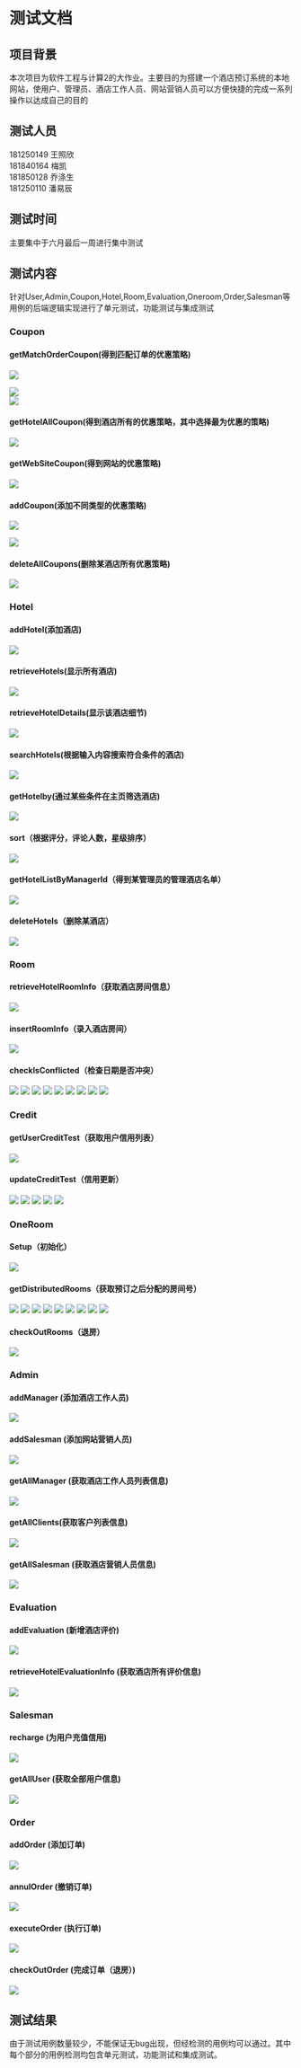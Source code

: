 # 测试文档

## 项目背景 

本次项目为软件工程与计算2的大作业。主要目的为搭建一个酒店预订系统的本地网站，使用户、管理员、酒店工作人员、网站营销人员可以方便快捷的完成一系列操作以达成自己的目的

## 测试人员

181250149 王照欣  
181840164 梅凯  
181850128 乔涤生  
181250110 潘易辰

## 测试时间

主要集中于六月最后一周进行集中测试 
  
## 测试内容

针对User,Admin,Coupon,Hotel,Room,Evaluation,Oneroom,Order,Salesman等用例的后端逻辑实现进行了单元测试，功能测试与集成测试

### Coupon

#### getMatchOrderCoupon(得到匹配订单的优惠策略)
![](https://orzorzorzorz.oss-cn-beijing.aliyuncs.com/%E6%B5%8B%E8%AF%95%E5%9B%BE%E7%89%87/Coupon/addCoupon1.PNG)  

![](https://orzorzorzorz.oss-cn-beijing.aliyuncs.com/%E6%B5%8B%E8%AF%95%E5%9B%BE%E7%89%87/Coupon/addCoupon1.1.PNG)  
![](https://orzorzorzorz.oss-cn-beijing.aliyuncs.com/%E6%B5%8B%E8%AF%95%E5%9B%BE%E7%89%87/Coupon/addCoupon1.PNG)

#### getHotelAllCoupon(得到酒店所有的优惠策略，其中选择最为优惠的策略)
![](https://orzorzorzorz.oss-cn-beijing.aliyuncs.com/%E6%B5%8B%E8%AF%95%E5%9B%BE%E7%89%87/Coupon/getHotelAllCoupon.PNG)

#### getWebSiteCoupon(得到网站的优惠策略)

![](https://orzorzorzorz.oss-cn-beijing.aliyuncs.com/%E6%B5%8B%E8%AF%95%E5%9B%BE%E7%89%87/Coupon/getWebsiteCoupon.PNG)

#### addCoupon(添加不同类型的优惠策略)
![](https://orzorzorzorz.oss-cn-beijing.aliyuncs.com/%E6%B5%8B%E8%AF%95%E5%9B%BE%E7%89%87/Coupon/addCoupon.PNG)

![](https://orzorzorzorz.oss-cn-beijing.aliyuncs.com/%E6%B5%8B%E8%AF%95%E5%9B%BE%E7%89%87/Coupon/addCoupon2.PNG)

#### deleteAllCoupons(删除某酒店所有优惠策略)
![](https://orzorzorzorz.oss-cn-beijing.aliyuncs.com/%E6%B5%8B%E8%AF%95%E5%9B%BE%E7%89%87/Coupon/deleteAllCoupons.PNG)

### Hotel

#### addHotel(添加酒店)
![](https://orzorzorzorz.oss-cn-beijing.aliyuncs.com/%E6%B5%8B%E8%AF%95%E5%9B%BE%E7%89%87/Hotel/addHotel.PNG)

#### retrieveHotels(显示所有酒店)

![](https://orzorzorzorz.oss-cn-beijing.aliyuncs.com/%E6%B5%8B%E8%AF%95%E5%9B%BE%E7%89%87/Hotel/retrieveHotels.PNG)

#### retrieveHotelDetails(显示该酒店细节)

![](https://orzorzorzorz.oss-cn-beijing.aliyuncs.com/%E6%B5%8B%E8%AF%95%E5%9B%BE%E7%89%87/Hotel/retrieveHotelDetails.PNG)

#### searchHotels(根据输入内容搜索符合条件的酒店)
![](https://orzorzorzorz.oss-cn-beijing.aliyuncs.com/%E6%B5%8B%E8%AF%95%E5%9B%BE%E7%89%87/Hotel/searchHotels.PNG)

#### getHotelby(通过某些条件在主页筛选酒店)

![](https://orzorzorzorz.oss-cn-beijing.aliyuncs.com/%E6%B5%8B%E8%AF%95%E5%9B%BE%E7%89%87/Hotel/getHotelsBY.PNG)

#### sort（根据评分，评论人数，星级排序）

![](https://orzorzorzorz.oss-cn-beijing.aliyuncs.com/%E6%B5%8B%E8%AF%95%E5%9B%BE%E7%89%87/Hotel/sort.PNG)

#### getHotelListByManagerId（得到某管理员的管理酒店名单）

![](https://orzorzorzorz.oss-cn-beijing.aliyuncs.com/%E6%B5%8B%E8%AF%95%E5%9B%BE%E7%89%87/Hotel/getHotelListByid.PNG)

#### deleteHotels（删除某酒店）
![](https://orzorzorzorz.oss-cn-beijing.aliyuncs.com/%E6%B5%8B%E8%AF%95%E5%9B%BE%E7%89%87/Hotel/deleteHotels.PNG)

### Room

#### retrieveHotelRoomInfo（获取酒店房间信息）
![](https://orzorzorzorz.oss-cn-beijing.aliyuncs.com/%E6%B5%8B%E8%AF%95%E5%9B%BE%E7%89%87/%E5%8A%9F%E8%83%BD%E6%B5%8B%E8%AF%95/%E8%8E%B7%E5%8F%96%E9%85%92%E5%BA%97%E6%88%BF%E9%97%B4%E4%BF%A1%E6%81%AF%E5%8A%9F%E8%83%BD%E6%B5%8B%E8%AF%95.PNG)

#### insertRoomInfo（录入酒店房间）
![](https://orzorzorzorz.oss-cn-beijing.aliyuncs.com/%E6%B5%8B%E8%AF%95%E5%9B%BE%E7%89%87/%E5%8A%9F%E8%83%BD%E6%B5%8B%E8%AF%95/%E5%BD%95%E5%85%A5%E9%85%92%E5%BA%97%E6%88%BF%E9%97%B4%E5%8A%9F%E8%83%BD%E6%B5%8B%E8%AF%95.PNG)

#### checkIsConflicted（检查日期是否冲突）
![](https://orzorzorzorz.oss-cn-beijing.aliyuncs.com/%E6%B5%8B%E8%AF%95%E5%9B%BE%E7%89%87/%E5%8D%95%E5%85%83%E6%B5%8B%E8%AF%95/%E6%97%B6%E9%97%B4%E5%86%B2%E7%AA%81%E6%A3%80%E6%B5%8B%E5%8D%95%E5%85%83%E6%B5%8B%E8%AF%951.PNG)
![](https://orzorzorzorz.oss-cn-beijing.aliyuncs.com/%E6%B5%8B%E8%AF%95%E5%9B%BE%E7%89%87/%E5%8D%95%E5%85%83%E6%B5%8B%E8%AF%95/%E6%97%B6%E9%97%B4%E5%86%B2%E7%AA%81%E6%A3%80%E6%B5%8B%E5%8D%95%E5%85%83%E6%B5%8B%E8%AF%952.PNG)
![](https://orzorzorzorz.oss-cn-beijing.aliyuncs.com/%E6%B5%8B%E8%AF%95%E5%9B%BE%E7%89%87/%E5%8D%95%E5%85%83%E6%B5%8B%E8%AF%95/%E6%97%B6%E9%97%B4%E5%86%B2%E7%AA%81%E6%A3%80%E6%B5%8B%E5%8D%95%E5%85%83%E6%B5%8B%E8%AF%953.PNG)
![](https://orzorzorzorz.oss-cn-beijing.aliyuncs.com/%E6%B5%8B%E8%AF%95%E5%9B%BE%E7%89%87/%E5%8D%95%E5%85%83%E6%B5%8B%E8%AF%95/%E6%97%B6%E9%97%B4%E5%86%B2%E7%AA%81%E6%A3%80%E6%B5%8B%E5%8D%95%E5%85%83%E6%B5%8B%E8%AF%954.PNG)
![](https://orzorzorzorz.oss-cn-beijing.aliyuncs.com/%E6%B5%8B%E8%AF%95%E5%9B%BE%E7%89%87/%E5%8D%95%E5%85%83%E6%B5%8B%E8%AF%95/%E6%97%B6%E9%97%B4%E5%86%B2%E7%AA%81%E6%A3%80%E6%B5%8B%E5%8D%95%E5%85%83%E6%B5%8B%E8%AF%955.PNG)
![](https://orzorzorzorz.oss-cn-beijing.aliyuncs.com/%E6%B5%8B%E8%AF%95%E5%9B%BE%E7%89%87/%E5%8D%95%E5%85%83%E6%B5%8B%E8%AF%95/%E6%97%B6%E9%97%B4%E5%86%B2%E7%AA%81%E6%A3%80%E6%B5%8B%E5%8D%95%E5%85%83%E6%B5%8B%E8%AF%956.PNG)
![](https://orzorzorzorz.oss-cn-beijing.aliyuncs.com/%E6%B5%8B%E8%AF%95%E5%9B%BE%E7%89%87/%E5%8D%95%E5%85%83%E6%B5%8B%E8%AF%95/%E6%97%B6%E9%97%B4%E5%86%B2%E7%AA%81%E6%A3%80%E6%B5%8B%E5%8D%95%E5%85%83%E6%B5%8B%E8%AF%957.PNG)
![](https://orzorzorzorz.oss-cn-beijing.aliyuncs.com/%E6%B5%8B%E8%AF%95%E5%9B%BE%E7%89%87/%E5%8D%95%E5%85%83%E6%B5%8B%E8%AF%95/%E6%97%B6%E9%97%B4%E5%86%B2%E7%AA%81%E6%A3%80%E6%B5%8B%E5%8D%95%E5%85%83%E6%B5%8B%E8%AF%958.PNG)
![](https://orzorzorzorz.oss-cn-beijing.aliyuncs.com/%E6%B5%8B%E8%AF%95%E5%9B%BE%E7%89%87/%E5%8D%95%E5%85%83%E6%B5%8B%E8%AF%95/%E6%97%B6%E9%97%B4%E5%86%B2%E7%AA%81%E6%A3%80%E6%B5%8B%E5%8D%95%E5%85%83%E6%B5%8B%E8%AF%959.PNG)

### Credit

#### getUserCreditTest（获取用户信用列表）
![](https://orzorzorzorz.oss-cn-beijing.aliyuncs.com/%E6%B5%8B%E8%AF%95%E5%9B%BE%E7%89%87/%E5%8D%95%E5%85%83%E6%B5%8B%E8%AF%95/%E8%8E%B7%E5%8F%96%E4%BF%A1%E7%94%A8%E5%8D%95%E5%85%83%E6%B5%8B%E8%AF%95.PNG)

#### updateCreditTest（信用更新）
![](https://orzorzorzorz.oss-cn-beijing.aliyuncs.com/%E6%B5%8B%E8%AF%95%E5%9B%BE%E7%89%87/%E5%8A%9F%E8%83%BD%E6%B5%8B%E8%AF%95/%E4%BF%A1%E7%94%A8%E6%A8%A1%E5%9D%97%E5%85%85%E5%80%BC%E5%8A%9F%E8%83%BD%E6%B5%8B%E8%AF%95.PNG)
![](https://orzorzorzorz.oss-cn-beijing.aliyuncs.com/%E6%B5%8B%E8%AF%95%E5%9B%BE%E7%89%87/%E5%8A%9F%E8%83%BD%E6%B5%8B%E8%AF%95/%E6%89%A7%E8%A1%8C%E8%AE%A2%E5%8D%95%E5%8A%9F%E8%83%BD%E4%BF%A1%E7%94%A8%E6%A8%A1%E5%9D%97%E5%8D%95%E5%85%83%E6%B5%8B%E8%AF%95.PNG)
![](https://orzorzorzorz.oss-cn-beijing.aliyuncs.com/%E6%B5%8B%E8%AF%95%E5%9B%BE%E7%89%87/%E5%8D%95%E5%85%83%E6%B5%8B%E8%AF%95/%E5%BC%82%E5%B8%B8%E8%AE%A2%E5%8D%95%E6%A3%80%E6%9F%A5%E5%8A%9F%E8%83%BD%E4%BF%A1%E7%94%A8%E6%A8%A1%E5%9D%97%E5%8D%95%E5%85%83%E6%B5%8B%E8%AF%95.PNG)
![](https://orzorzorzorz.oss-cn-beijing.aliyuncs.com/%E6%B5%8B%E8%AF%95%E5%9B%BE%E7%89%87/%E5%8D%95%E5%85%83%E6%B5%8B%E8%AF%95/%E5%BC%82%E5%B8%B8%E8%AE%A2%E5%8D%95%E6%A3%80%E6%9F%A5%E5%8A%9F%E8%83%BD%E4%BF%A1%E7%94%A8%E6%A8%A1%E5%9D%97%E5%8D%95%E5%85%83%E6%B5%8B%E8%AF%952.PNG)
![](https://orzorzorzorz.oss-cn-beijing.aliyuncs.com/%E6%B5%8B%E8%AF%95%E5%9B%BE%E7%89%87/%E5%8D%95%E5%85%83%E6%B5%8B%E8%AF%95/%E5%BC%82%E5%B8%B8%E8%AE%A2%E5%8D%95%E6%A3%80%E6%9F%A5%E5%8A%9F%E8%83%BD%E4%BF%A1%E7%94%A8%E6%A8%A1%E5%9D%97%E5%8D%95%E5%85%83%E6%B5%8B%E8%AF%953.PNG)

### OneRoom
#### Setup（初始化）
![](https://orzorzorzorz.oss-cn-beijing.aliyuncs.com/%E6%B5%8B%E8%AF%95%E5%9B%BE%E7%89%87/%E9%9B%86%E6%88%90%E6%B5%8B%E8%AF%95/%E9%A2%84%E8%AE%A2%E6%88%BF%E9%97%B4%E5%88%9D%E5%A7%8B%E5%8C%96.PNG)

#### getDistributedRooms（获取预订之后分配的房间号）
![](https://orzorzorzorz.oss-cn-beijing.aliyuncs.com/%E6%B5%8B%E8%AF%95%E5%9B%BE%E7%89%87/%E9%9B%86%E6%88%90%E6%B5%8B%E8%AF%95/%E9%A2%84%E8%AE%A2%E6%88%BF%E9%97%B4%E5%88%86%E9%85%8D%E6%88%BF%E9%97%B4%E5%8F%B7%E9%9B%86%E6%88%90%E6%B5%8B%E8%AF%951.PNG)
![](https://orzorzorzorz.oss-cn-beijing.aliyuncs.com/%E6%B5%8B%E8%AF%95%E5%9B%BE%E7%89%87/%E9%9B%86%E6%88%90%E6%B5%8B%E8%AF%95/%E9%A2%84%E8%AE%A2%E6%88%BF%E9%97%B4%E5%88%86%E9%85%8D%E6%88%BF%E9%97%B4%E5%8F%B7%E9%9B%86%E6%88%90%E6%B5%8B%E8%AF%952.1.PNG)
![](https://orzorzorzorz.oss-cn-beijing.aliyuncs.com/%E6%B5%8B%E8%AF%95%E5%9B%BE%E7%89%87/%E9%9B%86%E6%88%90%E6%B5%8B%E8%AF%95/%E9%A2%84%E8%AE%A2%E6%88%BF%E9%97%B4%E5%88%86%E9%85%8D%E6%88%BF%E9%97%B4%E5%8F%B7%E9%9B%86%E6%88%90%E6%B5%8B%E8%AF%952.2.PNG)
![](https://orzorzorzorz.oss-cn-beijing.aliyuncs.com/%E6%B5%8B%E8%AF%95%E5%9B%BE%E7%89%87/%E9%9B%86%E6%88%90%E6%B5%8B%E8%AF%95/%E9%A2%84%E8%AE%A2%E6%88%BF%E9%97%B4%E5%88%86%E9%85%8D%E6%88%BF%E9%97%B4%E5%8F%B7%E9%9B%86%E6%88%90%E6%B5%8B%E8%AF%953.1.PNG)
![](https://orzorzorzorz.oss-cn-beijing.aliyuncs.com/%E6%B5%8B%E8%AF%95%E5%9B%BE%E7%89%87/%E9%9B%86%E6%88%90%E6%B5%8B%E8%AF%95/%E9%A2%84%E8%AE%A2%E6%88%BF%E9%97%B4%E5%88%86%E9%85%8D%E6%88%BF%E9%97%B4%E5%8F%B7%E9%9B%86%E6%88%90%E6%B5%8B%E8%AF%953.2.PNG)
![](https://orzorzorzorz.oss-cn-beijing.aliyuncs.com/%E6%B5%8B%E8%AF%95%E5%9B%BE%E7%89%87/%E9%9B%86%E6%88%90%E6%B5%8B%E8%AF%95/%E9%A2%84%E8%AE%A2%E6%88%BF%E9%97%B4%E5%88%86%E9%85%8D%E6%88%BF%E9%97%B4%E5%8F%B7%E9%9B%86%E6%88%90%E6%B5%8B%E8%AF%954.1.PNG)
![](https://orzorzorzorz.oss-cn-beijing.aliyuncs.com/%E6%B5%8B%E8%AF%95%E5%9B%BE%E7%89%87/%E9%9B%86%E6%88%90%E6%B5%8B%E8%AF%95/%E9%A2%84%E8%AE%A2%E6%88%BF%E9%97%B4%E5%88%86%E9%85%8D%E6%88%BF%E9%97%B4%E5%8F%B7%E9%9B%86%E6%88%90%E6%B5%8B%E8%AF%954.2.PNG)
![](https://orzorzorzorz.oss-cn-beijing.aliyuncs.com/%E6%B5%8B%E8%AF%95%E5%9B%BE%E7%89%87/%E9%9B%86%E6%88%90%E6%B5%8B%E8%AF%95/%E9%A2%84%E8%AE%A2%E6%88%BF%E9%97%B4%E5%88%86%E9%85%8D%E6%88%BF%E9%97%B4%E5%8F%B7%E9%9B%86%E6%88%90%E6%B5%8B%E8%AF%955.1.PNG)
![](https://orzorzorzorz.oss-cn-beijing.aliyuncs.com/%E6%B5%8B%E8%AF%95%E5%9B%BE%E7%89%87/%E9%9B%86%E6%88%90%E6%B5%8B%E8%AF%95/%E9%A2%84%E8%AE%A2%E6%88%BF%E9%97%B4%E5%88%86%E9%85%8D%E6%88%BF%E9%97%B4%E5%8F%B7%E9%9B%86%E6%88%90%E6%B5%8B%E8%AF%955.2.PNG)

#### checkOutRooms（退房）
![](https://orzorzorzorz.oss-cn-beijing.aliyuncs.com/%E6%B5%8B%E8%AF%95%E5%9B%BE%E7%89%87/%E5%8A%9F%E8%83%BD%E6%B5%8B%E8%AF%95/%E9%80%80%E6%88%BF%E5%8A%9F%E8%83%BD%E6%B5%8B%E8%AF%95.PNG)

### Admin

#### addManager (添加酒店工作人员)

![](https://orzorzorzorz.oss-cn-beijing.aliyuncs.com/%E6%B5%8B%E8%AF%95%E5%9B%BE%E7%89%87/Salesman/addManagerTest.png)

#### addSalesman (添加网站营销人员)

![](https://orzorzorzorz.oss-cn-beijing.aliyuncs.com/%E6%B5%8B%E8%AF%95%E5%9B%BE%E7%89%87/Salesman/addSalesmanTest.png)

#### getAllManager (获取酒店工作人员列表信息)

![](https://orzorzorzorz.oss-cn-beijing.aliyuncs.com/%E6%B5%8B%E8%AF%95%E5%9B%BE%E7%89%87/Salesman/getAllManagersTest.png)

#### getAllClients(获取客户列表信息)

![](https://orzorzorzorz.oss-cn-beijing.aliyuncs.com/%E6%B5%8B%E8%AF%95%E5%9B%BE%E7%89%87/Salesman/getAllClients.png)

#### getAllSalesman (获取酒店营销人员信息)

![](https://orzorzorzorz.oss-cn-beijing.aliyuncs.com/%E6%B5%8B%E8%AF%95%E5%9B%BE%E7%89%87/Salesman/getAllSalesman.png)



### Evaluation

#### addEvaluation (新增酒店评价)

![](https://orzorzorzorz.oss-cn-beijing.aliyuncs.com/%E6%B5%8B%E8%AF%95%E5%9B%BE%E7%89%87/Evaluation/addEvaluation.png)

#### retrieveHotelEvaluationInfo (获取酒店所有评价信息)

![](https://orzorzorzorz.oss-cn-beijing.aliyuncs.com/%E6%B5%8B%E8%AF%95%E5%9B%BE%E7%89%87/Evaluation/retrieveHotelEvaluationInfo.png)



### Salesman

#### recharge (为用户充值信用)

![](https://orzorzorzorz.oss-cn-beijing.aliyuncs.com/%E6%B5%8B%E8%AF%95%E5%9B%BE%E7%89%87/Salesman/recharge.png)

#### getAllUser (获取全部用户信息)

![](https://orzorzorzorz.oss-cn-beijing.aliyuncs.com/%E6%B5%8B%E8%AF%95%E5%9B%BE%E7%89%87/Salesman/getAllUser.png)

### Order

#### addOrder (添加订单)

![](https://orzorzorzorz.oss-cn-beijing.aliyuncs.com/%E6%B5%8B%E8%AF%95%E5%9B%BE%E7%89%87/Order/addorder.png)

#### annulOrder (撤销订单)

![](https://orzorzorzorz.oss-cn-beijing.aliyuncs.com/%E6%B5%8B%E8%AF%95%E5%9B%BE%E7%89%87/Order/annul.png)

#### executeOrder (执行订单)

![](https://orzorzorzorz.oss-cn-beijing.aliyuncs.com/%E6%B5%8B%E8%AF%95%E5%9B%BE%E7%89%87/Order/excuteOrderTest.png)

#### checkOutOrder (完成订单（退房）)

![](https://orzorzorzorz.oss-cn-beijing.aliyuncs.com/%E6%B5%8B%E8%AF%95%E5%9B%BE%E7%89%87/Order/checkout.png)



## 测试结果

由于测试用例数量较少，不能保证无bug出现，但经检测的用例均可以通过。其中每个部分的用例检测均包含单元测试，功能测试和集成测试。